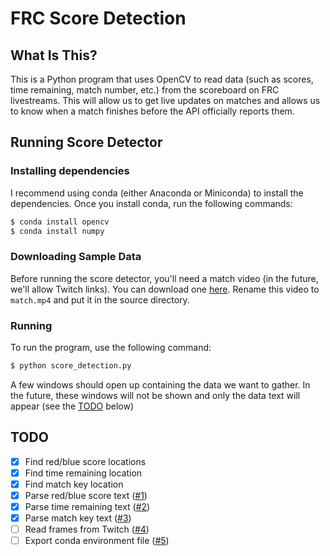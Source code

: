 # FRC Score Detection

## What Is This?

This is a Python program that uses OpenCV to read data (such as scores, time
remaining, match number, etc.) from the scoreboard on FRC livestreams. This will
allow us to get live updates on matches and allows us to know when a match finishes
before the API officially reports them.

## Running Score Detector

### Installing dependencies

I recommend using conda (either Anaconda or Miniconda) to install the dependencies.
Once you install conda, run the following commands:

```bash
$ conda install opencv
$ conda install numpy
```

### Downloading Sample Data

Before running the score detector, you'll need a match video (in the future, we'll
allow Twitch links). You can download one [here](https://drive.google.com/file/d/0B3rF-u0VGg5oTHYwajlaX1lQQjA/view?usp=sharing).
Rename this video to `match.mp4` and put it in the source directory.

### Running

To run the program, use the following command:

```bash
$ python score_detection.py
```

A few windows should open up containing the data we want to gather. In the future,
these windows will not be shown and only the data text will appear (see the
[TODO](#todo) below)

## TODO

- [x] Find red/blue score locations
- [x] Find time remaining location
- [x] Find match key location
- [x] Parse red/blue score text ([#1](https://github.com/andrewda/frc-score-detection/issues/1))
- [x] Parse time remaining text ([#2](https://github.com/andrewda/frc-score-detection/issues/2))
- [x] Parse match key text ([#3](https://github.com/andrewda/frc-score-detection/issues/3))
- [ ] Read frames from Twitch ([#4](https://github.com/andrewda/frc-score-detection/issues/4))
- [ ] Export conda environment file ([#5](https://github.com/andrewda/frc-score-detection/issues/5))
